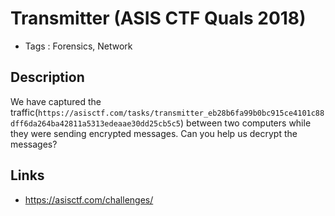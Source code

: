 # Transmitter (ASIS CTF Quals 2018)

* Tags : Forensics, Network


## Description
>>>
We have captured the traffic(`https://asisctf.com/tasks/transmitter_eb28b6fa99b0bc915ce4101c88dff6da264ba42811a5313edeaae30dd25cb5c5`) between two computers while they were sending encrypted messages. Can you help us decrypt the messages?
>>>


## Links
* https://asisctf.com/challenges/
